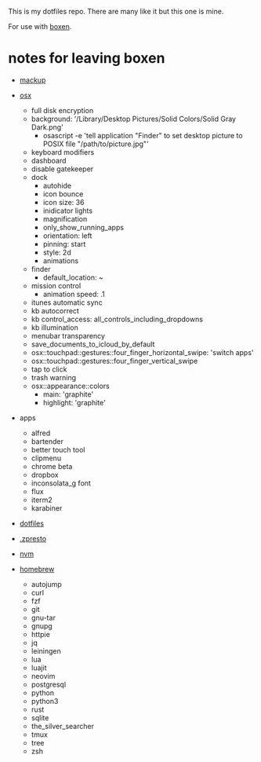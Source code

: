 This is my dotfiles repo. There are many like it but this one is mine.

For use with [boxen](https://github.com/boxen/boxen).

# notes for leaving boxen

* [mackup](https://github.com/lra/mackup)

* [osx](https://github.com/mathiasbynens/dotfiles/blob/master/.osx)
  + full disk encryption
  * background: '/Library/Desktop Pictures/Solid Colors/Solid Gray Dark.png'
    * osascript -e 'tell application "Finder" to set desktop picture to POSIX file "/path/to/picture.jpg"'
  * keyboard modifiers
  - dashboard
  - disable gatekeeper
  * dock
    + autohide
    - icon bounce
    + icon size: 36
    - inidicator lights
    - magnification
    - only_show_running_apps
    * orientation: left
    * pinning: start
    * style: 2d
    - animations
  * finder
    * default_location: ~
  * mission control
    * animation speed: .1
  - itunes automatic sync
  - kb autocorrect
  + kb control_access: all_controls_including_dropdowns
  - kb illumination
  - menubar transparency
  - save_documents_to_icloud_by_default
  * osx::touchpad::gestures::four_finger_horizontal_swipe: 'switch apps'
  - osx::touchpad::gestures::four_finger_vertical_swipe
  - tap to click
  - trash warning
  + osx::appearance::colors
      + main: 'graphite'
      + highlight: 'graphite'

* apps
  * alfred
  * bartender
  * better touch tool
  * clipmenu
  * chrome beta
  * dropbox
  * inconsolata_g font
  * flux
  * iterm2
  * karabiner

* [dotfiles](https://github.com/sodiumjoe/dotfiles)
* [.zpresto](https://github.com/sodiumjoe/prezto)
* [nvm](https://github.com/creationix/nvm)
* [homebrew](http://brew.sh/)
  * autojump
  * curl
  * fzf
  * git
  * gnu-tar
  * gnupg
  * httpie
  * jq
  * leiningen
  * lua
  * luajit
  * neovim
  * postgresql
  * python
  * python3
  * rust
  * sqlite
  * the_silver_searcher
  * tmux
  * tree
  * zsh
